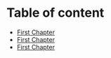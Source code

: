 # Table of content

* [First Chapter](chapter1.md)
* [First Chapter](chapter1.md)
* [First Chapter](chapter1.md)

